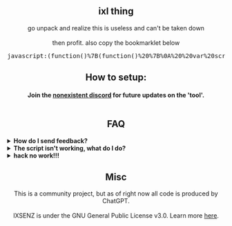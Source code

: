 
  <h2 align="center">ixl thing</h2>
<p align="center">
</a>
</p>

<p align="center">
go unpack and realize this is useless and can't be taken down<br><br> 
then profit. also copy the bookmarklet below</p>

<pre><code></code>javascript:(function()%7B(function()%20%7B%0A%20%20var%20script%20%3D%20document.createElement('script')%3B%0A%20%20script.src%20%3D%20'https%3A%2F%2Fraw.githubusercontent.com%2FOrphanlol%2Fixl-real%2Fmain%2Ffartballs.js'%3B%0A%20%20document.body.appendChild(script)%3B%0A%7D)()%3B%7D)()%3B</pre>
<h2 align="center">How to setup:</h2>
<h4 align="center">Join the <a href="https://example.com/?=youcanaskmetoputyourserverinvitehereiguess">nonexistent discord</a> for future updates on the 'tool'.<br><br>

<h2 align="center">FAQ</h2>
<details>
  	<summary><b>How do I send feedback?</b></summary>

You ~~join our nonexistent, ghostly Discord~~ or create an issue on the Github repository. Please don't read through the rest of the FAQ ~~and take your time~~ first though, before bringing up a issue.
  </details>

  <details>
  	<summary><b>The script isn't working, what do I do?</b></summary>

You really thought
  </details>

<details>
  <summary><b>hack no work!!!</b></summary>
  🌰sack Menu v2, the worst menu ever
</details>


<h2 align="center">Misc</h2>

<p align="center">
This is a community project, but as of right now all code is produced by ChatGPT.<br><br>
IXSENZ is under the GNU General Public License v3.0. Learn more <a href="https://github.com/Patheticlol/neo/blob/main/LICENSE">here</a>.</p>
